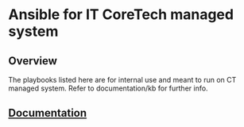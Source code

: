 # Ansible for IT CoreTech managed system


## Overview
The playbooks listed here are for internal use and meant to run on CT managed system. Refer to documentation/kb for further info.


## [Documentation](https://orica2.service-now.com/now/sow/home)